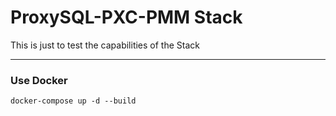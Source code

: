 # ProxySQL-PXC-PMM Stack

This is just to test the capabilities of the Stack

---
### Use Docker

`docker-compose up -d --build`

